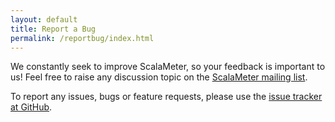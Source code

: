 ```yaml
---
layout: default
title: Report a Bug
permalink: /reportbug/index.html
---
```




We constantly seek to improve ScalaMeter, so your feedback is important to us!
Feel free to raise any discussion topic on the [ScalaMeter mailing list](http://groups.google.com/group/scalameter).

To report any issues, bugs or feature requests, please use the
[issue tracker at GitHub](https://github.com/axel22/scalameter/issues).



